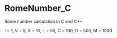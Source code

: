 # RomeNumber_C
Rome number calculation in C and C++

I = 1, V = 5, X = 10, L = 50, C = 100, D = 500, M = 1000
